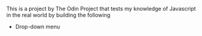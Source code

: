 This is a project by The Odin Project that tests my knowledge of
Javascript in the real world by building the following

- Drop-down menu
